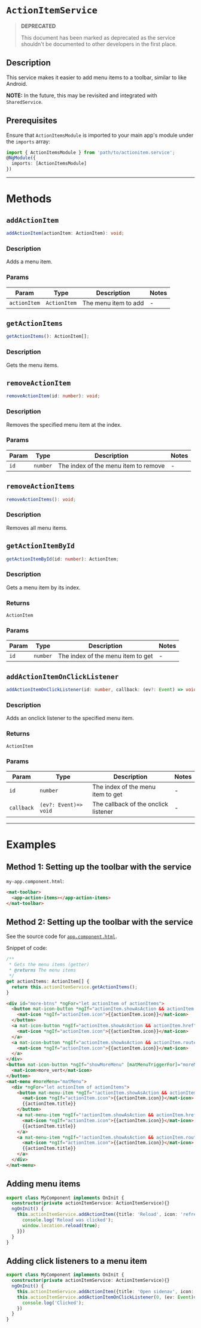 # `ActionItemService`

> **DEPRECATED**
>
> This document has been marked as deprecated as the service shouldn't be
> documented to other developers in the first place.

## Description

This service makes it easier to add menu items to a toolbar, similar to like Android.

**NOTE:** In the future, this may be revisited and integrated with `SharedService`.

## Prerequisites

Ensure that `ActionItemsModule` is imported to your main app's module under the `imports` array:

```typescript
import { ActionItemsModule } from 'path/to/actionitem.service';
@NgModule({
  imports: [ActionItemsModule]
})
```

---

# Methods

## `addActionItem`

```typescript
addActionItem(actionItem: ActionItem): void;
```

<!-- start-enclose-content -->

### Description

Adds a menu item.


### Params

Param | Type | Description | Notes
---|---|---|---
`actionItem` | `ActionItem` | The menu item to add | -

<!-- end-enclose-content -->


## `getActionItems`

```typescript
getActionItems(): ActionItem[];
```

<!-- start-enclose-content -->

### Description

Gets the menu items.

<!-- end-enclose-content -->


## `removeActionItem`

```typescript
removeActionItem(id: number): void;
```

<!-- start-enclose-content -->

### Description

Removes the specified menu item at the index.


### Params

Param | Type | Description | Notes
---|---|---|---
`id` | `number` | The index of the menu item to remove | -
<!-- end-enclose-content -->

## `removeActionItems`

```typescript
removeActionItems(): void;
```

<!-- start-enclose-content -->

### Description

Removes all menu items.
<!-- end-enclose-content -->

## `getActionItemById`

```typescript
getActionItemById(id: number): ActionItem;
```
<!-- start-enclose-content -->

### Description

Gets a menu item by its index.

### Returns

`ActionItem`

### Params

Param | Type | Description | Notes
---|---|---|---
`id` | `number` | The index of the menu item to get | -
<!-- end-enclose-content -->

## `addActionItemOnClickListener`

```typescript
addActionItemOnClickListener(id: number, callback: (ev?: Event) => void): void;
```
<!-- start-enclose-content -->

### Description

Adds an onclick listener to the specified menu item.

### Returns

`ActionItem`

### Params

Param | Type | Description | Notes
---|---|---|---
`id` | `number` | The index of the menu item to get | -
`callback` | `(ev?: Event)=> void` | The callback of the onclick listener | -
<!-- end-enclose-content -->

---

# Examples

<!-- start-enclose-content -->

## Method 1: Setting up the toolbar with the service

`my-app.component.html`:

```html
<mat-toolbar>
  <app-action-items></app-action-items>
</mat-toolbar>
```

## Method 2: Setting up the toolbar with the service

See the source code for [`app.component.html`](https://github.com/EdricChan03/rss-reader/blob/src/app/app.component.html).

Snippet of code:

```typescript
/**
 * Gets the menu items (getter)
 * @returns The menu items
 */
get actionItems: ActionItem[] {
  return this.actionItemService.getActionItems();
}
```

```html
<div id="more-btns" *ngFor="let actionItem of actionItems">
  <button mat-icon-button *ngIf="actionItem.showAsAction && actionItem.href == null" (click)="actionItem.onClickListener($event)" [matTooltip]="actionItem.title">
    <mat-icon *ngIf="actionItem.icon">{{actionItem.icon}}</mat-icon>
  </button>
  <a mat-icon-button *ngIf="actionItem.showAsAction && actionItem.href" [href]="actionItem.href" [matTooltip]="actionItem.title">
    <mat-icon *ngIf="actionItem.icon">{{actionItem.icon}}</mat-icon>
  </a>
  <a mat-icon-button *ngIf="actionItem.showAsAction && actionItem.routerLink" [routerLink]="[actionItem.routerLink]" [matTooltip]="actionItem.title">
    <mat-icon *ngIf="actionItem.icon">{{actionItem.icon}}</mat-icon>
  </a>
</div>
<button mat-icon-button *ngIf="showMoreMenu" [matMenuTriggerFor]="moreMenu">
  <mat-icon>more_vert</mat-icon>
</button>
<mat-menu #moreMenu="matMenu">
  <div *ngFor="let actionItem of actionItems">
    <button mat-menu-item *ngIf="!actionItem.showAsAction && actionItem.href == null">
      <mat-icon *ngIf="actionItem.icon">{{actionItem.icon}}</mat-icon>
      {{actionItem.title}}
    </button>
    <a mat-menu-item *ngIf="!actionItem.showAsAction && actionItem.href" [href]="actionItem.href">
      <mat-icon *ngIf="actionItem.icon">{{actionItem.icon}}</mat-icon>
      {{actionItem.title}}
    </a>
    <a mat-menu-item *ngIf="!actionItem.showAsAction && actionItem.routerLink" [routerLink]="[actionItem.routerLink]">
      <mat-icon *ngIf="actionItem.icon">{{actionItem.icon}}</mat-icon>
      {{actionItem.title}}
    </a>
  </div>
</mat-menu>
```

## Adding menu items

```typescript
export class MyComponent implements OnInit {
  constructor(private actionItemService: ActionItemService){}
  ngOnInit() {
    this.actionItemService.addActionItem({title: 'Reload', icon: 'refresh', onClickListener: (ev: Event) => {
      console.log('Reload was clicked');
      window.location.reload(true);
    }})
  }
}
```

## Adding click listeners to a menu item

```typescript
export class MyComponent implements OnInit {
  constructor(private actionItemService: ActionItemService){}
  ngOnInit() {
    this.actionItemService.addActionItem({title: 'Open sidenav', icon: 'menu'});
    this.actionItemService.addActionItemOnClickListener(0, (ev: Event)=> {
      console.log('Clicked');
    })
  }
}
```

<!-- end-enclose-content -->
